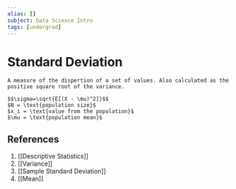 ```yaml
---
alias: []
subject: Data Science Intro
tags: [undergrad]
---
```

# Standard Deviation

```ad-note
A measure of the dispertion of a set of values. Also calculated as the positive square root of the variance.
```

```ad-math
$$\sigma=\sqrt{E[(X - \mu)^2]}$$
$N = \text{population size}$
$x_i = \text{value from the population}$
$\mu = \text{population mean}$
```

## References
1. [[Descriptive Statistics]]
2. [[Variance]]
3. [[Sample Standard Deviation]]
4. [[Mean]]